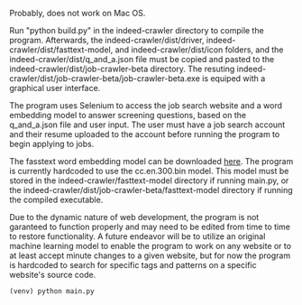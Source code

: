 Probably, does not work on Mac OS.

Run "python build.py" in the indeed-crawler directory to compile the program. Afterwards, the indeed-crawler/dist/driver, indeed-crawler/dist/fasttext-model, and indeed-crawler/dist/icon folders, and the indeed-crawler/dist/q_and_a.json file must be copied and pasted to the indeed-crawler/dist/job-crawler-beta directory. The resuting indeed-crawler/dist/job-crawler-beta/job-crawler-beta.exe is equiped with a graphical user interface.

The program uses Selenium to access the job search website and a word embedding model to answer screening questions, based on the q_and_a.json file and user input. The user must have a job search account and their resume uploaded to the account before running the program to begin applying to jobs. 

The fasstext word embedding model can be downloaded [here](https://fasttext.cc/docs/en/crawl-vectors.html). The program is currently hardcoded to use the cc.en.300.bin model. This model must be stored in the indeed-crawler/fasttext-model directory if running main.py, or the indeed-crawler/dist/job-crawler-beta/fasttext-model directory if running the compiled executable.

Due to the dynamic nature of web development, the program is not garanteed to function properly and may need to be edited from time to time to restore functionality. A future endeavor will be to utilize an original machine learning model to enable the program to work on any website or to at least accept minute changes to a given website, but for now the program is hardcoded to search for specific tags and patterns on a specific website's source code.

```python
(venv) python main.py
```

